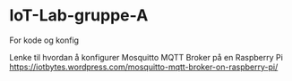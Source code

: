 # IoT-Lab-gruppe-A
For kode og konfig


Lenke til hvordan å konfigurer Mosquitto MQTT Broker på en Raspberry Pi
https://iotbytes.wordpress.com/mosquitto-mqtt-broker-on-raspberry-pi/
